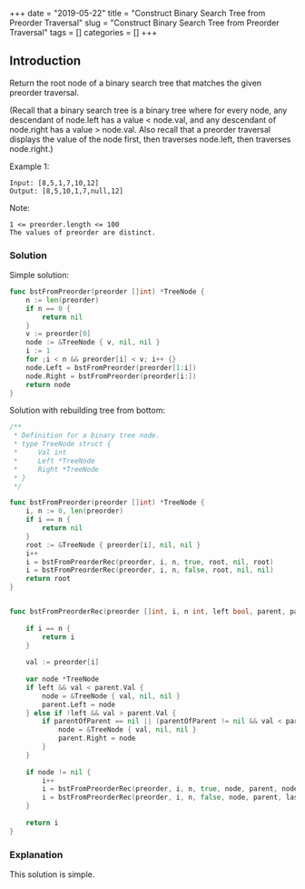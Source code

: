 +++
date = "2019-05-22"
title = "Construct Binary Search Tree from Preorder Traversal"
slug = "Construct Binary Search Tree from Preorder Traversal"
tags = []
categories = []
+++

## Introduction

Return the root node of a binary search tree that matches the given preorder traversal.

(Recall that a binary search tree is a binary tree where for every node, any descendant of node.left has a value < node.val, and any descendant of node.right has a value > node.val.  Also recall that a preorder traversal displays the value of the node first, then traverses node.left, then traverses node.right.)

 
Example 1:
```
Input: [8,5,1,7,10,12]
Output: [8,5,10,1,7,null,12]
```
 

Note: 
```
1 <= preorder.length <= 100
The values of preorder are distinct.
```

### Solution

Simple solution:
``` go
func bstFromPreorder(preorder []int) *TreeNode {   
    n := len(preorder)
    if n == 0 {
        return nil
    }
    v := preorder[0]
    node := &TreeNode { v, nil, nil }
    i := 1
    for ;i < n && preorder[i] < v; i++ {}
    node.Left = bstFromPreorder(preorder[1:i])
    node.Right = bstFromPreorder(preorder[i:])
    return node
}
```

Solution with rebuilding tree from bottom:
``` go
/**
 * Definition for a binary tree node.
 * type TreeNode struct {
 *     Val int
 *     Left *TreeNode
 *     Right *TreeNode
 * }
 */

func bstFromPreorder(preorder []int) *TreeNode {   
    i, n := 0, len(preorder)
    if i == n {
        return nil
    }
    root := &TreeNode { preorder[i], nil, nil }
    i++
    i = bstFromPreorderRec(preorder, i, n, true, root, nil, root)
    i = bstFromPreorderRec(preorder, i, n, false, root, nil, nil)
    return root
}


func bstFromPreorderRec(preorder []int, i, n int, left bool, parent, parentOfParent, lastLeft *TreeNode) int {
    
    if i == n {
        return i
    }
    
    val := preorder[i]
        
    var node *TreeNode    
    if left && val < parent.Val {
        node = &TreeNode { val, nil, nil }
        parent.Left = node
    } else if !left && val > parent.Val {  
        if parentOfParent == nil || (parentOfParent != nil && val < parentOfParent.Val) || (lastLeft != nil && val < lastLeft.Val) || (lastLeft == nil) {
            node = &TreeNode { val, nil, nil }
            parent.Right = node
        }
    }
    
    if node != nil {
        i++
        i = bstFromPreorderRec(preorder, i, n, true, node, parent, node)
        i = bstFromPreorderRec(preorder, i, n, false, node, parent, lastLeft)    
    }
        
    return i
}
```

### Explanation

This solution is simple.

